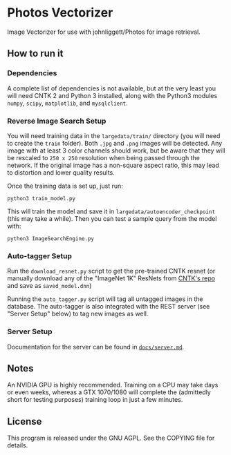 # Photos Vectorizer
Image Vectorizer for use with johnliggett/Photos for image retrieval.

## How to run it

### Dependencies

A complete list of dependencies is not available, but at the very least you will need CNTK 2 and Python 3 installed, along with the Python3 modules `numpy`, `scipy`, `matplotlib`, and `mysqlclient`.

### Reverse Image Search Setup

You will need training data in the `largedata/train/` directory (you will need to create the `train` folder). Both `.jpg` and `.png` images will be detected. Any image with at least 3 color channels should work, but be aware that they will be rescaled to `250 x 250` resolution when being passed through the network. If the original image has a non-square aspect ratio, this may lead to distortion and lower quality results.

Once the training data is set up, just run:
```
python3 train_model.py
```

This will train the model and save it in `largedata/autoencoder_checkpoint` (this may take a while). Then you can test a sample query from the model with:
```
python3 ImageSearchEngine.py
```

### Auto-tagger Setup

Run the `download_resnet.py` script to get the pre-trained CNTK resnet (or manually download any of the "ImageNet 1K" ResNets from [CNTK's repo](https://github.com/Microsoft/CNTK/blob/db2e817cdcdf35c14344b96b8c6a2cf3cbe5866b/PretrainedModels/Image.md#resnet) and save as `saved_model.dnn`)

Running the `auto_tagger.py` script will tag all untagged images in the database. The auto-tagger is also integrated with the REST server (see "Server Setup" below) to tag new images as well.


### Server Setup

Documentation for the server can be found in [`docs/server.md`](docs/server.md).


## Notes

An NVIDIA GPU is highly recommended. Training on a CPU may take days or even weeks, whereas a GTX 1070/1080 will complete the (admittedly short for testing purposes) training loop in just a few minutes.


## License

This program is released under the GNU AGPL. See the COPYING file for details.
